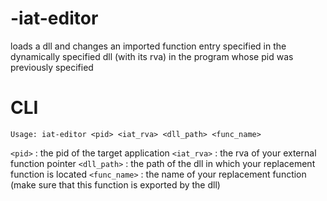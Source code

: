 # -iat-editor
loads a dll and changes an imported function entry specified in the dynamically specified dll (with its rva) in the program whose pid was previously specified
# CLI
```
Usage: iat-editor <pid> <iat_rva> <dll_path> <func_name>
```

`<pid>`       : the pid of the target application
`<iat_rva>`   : the rva of your external function pointer
`<dll_path>`  : the path of the dll in which your replacement function is located
`<func_name>` : the name of your replacement function (make sure that this function is exported by the dll)

